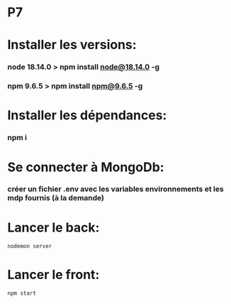# P7

# Installer les versions:
  
### node 18.14.0 >  npm install node@18.14.0 -g
   ### npm 9.6.5 >  npm install npm@9.6.5 -g

# Installer les dépendances:
### npm i

# Se connecter à MongoDb:

  ### créer un fichier .env avec les variables environnements et les mdp fournis (à la demande)

# Lancer le back:
	nodemon server

# Lancer le front:
	npm start
